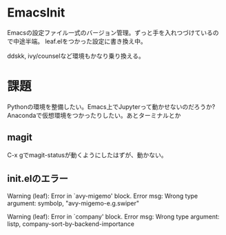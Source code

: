 # EmacsInit
Emacsの設定ファイル一式のバージョン管理。ずっと手を入れつづけているので中途半端。
leaf.elをつかった設定に書き換え中。

ddskk, ivy/counselなど環境もかなり乗り換える。

# 課題
Pythonの環境を整備したい。Emacs上でJupyterって動かせないのだろうか?
Anacondaで仮想環境をつかったりしたい。あとターミナルとか

## magit
C-x gでmagit-statusが動くようにしたはずが、動かない。

## init.elのエラー
Warning (leaf): Error in `avy-migemo' block.  Error msg: Wrong type argument: symbolp, "avy-migemo-e.g.swiper"  

Warning (leaf): Error in `company' block.  Error msg: Wrong type argument: listp, company-sort-by-backend-importance

